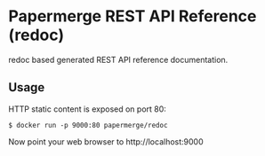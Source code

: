 # Papermerge REST API Reference (redoc)

redoc based generated REST API reference documentation.


## Usage

HTTP static content is exposed on port 80:

    $ docker run -p 9000:80 papermerge/redoc


Now point your web browser to http://localhost:9000
